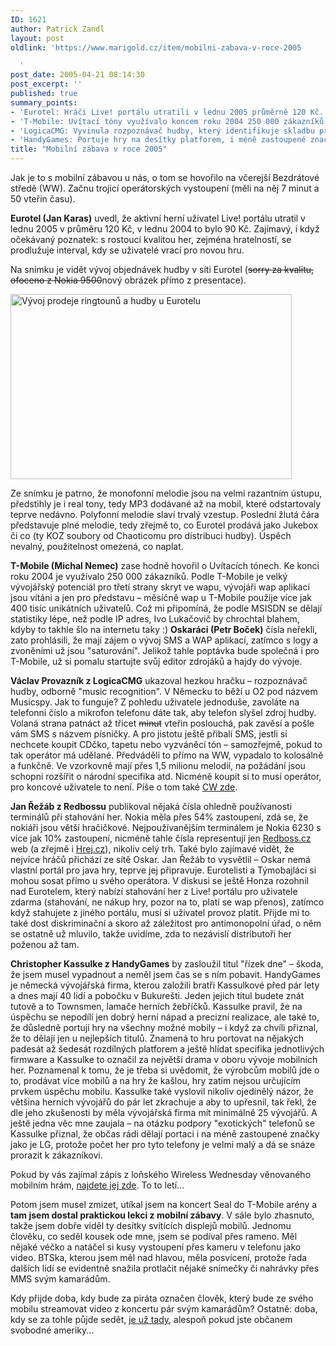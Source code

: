 ```yaml
---
ID: 1621
author: Patrick Zandl
layout: post
oldlink: 'https://www.marigold.cz/item/mobilni-zabava-v-roce-2005

  '
post_date: 2005-04-21 08:14:30
post_excerpt: ''
published: true
summary_points:
- 'Eurotel: Hráči Live! portálu utratili v lednu 2005 průměrně 120 Kč.'
- 'T-Mobile: Uvítací tóny využívalo koncem roku 2004 250 000 zákazníků.'
- 'LogicaCMG: Vyvinula rozpoznávač hudby, který identifikuje skladbu přes telefon.'
- 'HandyGames: Portuje hry na desítky platforem, i méně zastoupené značky LG.'
title: "Mobilní zábava v roce 2005"
---
```


<p>Jak je to s mobilní zábavou u nás, o tom se hovořilo na včerejší Bezdrátové středě (WW). Začnu trojicí operátorských vystoupení (měli na něj 7 minut a 50 vteřin času).</p>

<p><strong>Eurotel (Jan Karas)</strong> uvedl, že aktivní herní uživatel Live! portálu utratil v lednu 2005 v průměru 120 Kč, v lednu 2004 to bylo 90 Kč. Zajímavý, i když očekávaný poznatek: s rostoucí kvalitou her, zejména hratelností, se prodlužuje interval, kdy se uživatelé vrací pro novou hru. </p>

<p>Na snímku je vidět vývoj objednávek hudby v síti Eurotel (<s>sorry za kvalitu, ofoceno z Nokia 9500</s>nový obrázek přímo z presentace).</p>

<p><img src="/wp-content/uploads/20050422-ringtone-et.jpg" alt="Vývoj prodeje ringtounů a hudby u Eurotelu" width="450" height="296" /></p>

<p>Ze snímku je patrno, že monofonní melodie jsou na velmi razantním ústupu, předstihly je i real tony, tedy MP3 dodávané až na mobil, které odstartovaly teprve nedávno. Polyfonní melodie slaví trvalý vzestup. Poslední žlutá čára představuje plné melodie, tedy zřejmě to, co Eurotel prodává jako Jukebox či co (ty KOZ soubory od Chaoticomu pro distribuci hudby). Úspěch nevalný, použitelnost omezená, co naplat. </p>

<p><strong>T-Mobile (Michal Nemec)</strong> zase hodně hovořil o Uvítacích tónech. Ke konci roku 2004 je využívalo 250 000 zákazníků. Podle T-Mobile je velký vývojářský potenciál pro třetí strany skryt ve wapu, vývojáři wap aplikací jsou vítáni a jen pro představu – měsíčně wap u T-Mobile použije více jak 400 tisíc unikátních uživatelů. Což mi připomíná, že podle MSISDN se dělají statistiky lépe, než podle IP adres, Ivo Lukačovič by chrochtal blahem, kdyby to takhle šlo na internetu taky :)
<strong>
Oskaráci (Petr Boček)</strong> čísla neřekli, zato prohlásili, že mají zájem o vývoj SMS a WAP aplikací, zatímco s logy a zvoněními už jsou "saturování". Jelikož tahle poptávka bude společná i pro T-Mobile, už si pomalu startujte svůj editor zdrojáků a hajdy do vývoje. </p>

<p><strong>Václav Provazník z LogicaCMG</strong> ukazoval hezkou hračku – rozpoznávač hudby, odborně "music recognition". V Německu to běží u O2 pod názvem Musicspy. Jak to funguje? Z pohledu uživatele jednoduše, zavoláte na telefonní číslo a mikrofon telefonu dáte tak, aby telefon slyšel zdroj hudby. Volaná strana patnáct až třicet <s>minut</s> vteřin poslouchá, pak zavěsí a pošle vám SMS s názvem písničky. A pro jistotu ještě přibalí SMS, jestli si nechcete koupit CDčko, tapetu nebo vyzváněcí tón – samozřejmě, pokud to tak operátor má udělané. Předváděli to přímo na WW, vypadalo to kolosálně a funkčně. Ve vzorkovně mají přes 1,5 milionu melodií, na požádání jsou schopni rozšířit o národní specifika atd. Nicméně koupit si to musí operátor, pro koncové uživatele to není. Píše o tom také <a href="http://www.computerworld.cz/cw.nsf/ID/32EA78A39F5ED359C1256FE90048EF2B">CW zde</a>.</p>

<p><strong>Jan Řežáb z Redbossu</strong> publikoval nějaká čísla ohledně používanosti terminálů při stahování her. Nokia měla přes 54% zastoupení, zdá se, že nokiáři jsou větší hračičkové. Nejpoužívanějším terminálem je Nokia 6230 s více jak 10% zastoupení, nicméně tahle čísla representují jen <a href="http://www.redboss.cz">Redboss.cz</a> web (a zřejmě i <a href="http://mobil.hrej.cz/">Hrej.cz</a>), nikoliv celý trh. Také bylo zajímavé vidět, že nejvíce hráčů přichází ze sítě Oskar. Jan Řežáb to vysvětlil – Oskar nemá vlastní portál pro java hry, teprve jej připravuje. Eurotelisti a Týmobajláci si mohou sosat přímo u svého operátora. V diskusi se ještě Honza rozohnil nad Eurotelem, který nabízí stahování her z Live! portálu pro uživatele zdarma (stahování, ne nákup hry, pozor na to, platí se wap přenos), zatímco když stahujete z jiného portálu, musí si uživatel provoz platit. Přijde mi to také dost diskriminační a skoro až záležitost pro antimonopolní úřad, o něm se ostatně už mluvilo, takže uvidíme, zda to nezávislí distributoři her poženou až tam. </p>

<p><strong>Christopher Kassulke z HandyGames</strong> by zasloužil titul "řízek dne" – škoda, že jsem musel vypadnout a neměl jsem čas se s ním pobavit. HandyGames je německá vývojářská firma, kterou založili bratři Kassulkové před pár lety a dnes mají 40 lidí a pobočku v Bukurešti. Jeden jejich titul budete znát tutově a to Townsmen, lamače herních žebříčků. Kassulke  pravil, že na úspěchu se nepodílí jen dobrý herní nápad a precizní realizace, ale také to, že důsledně portují hry na všechny možné mobily – i když za chvíli přiznal, že to dělají jen u nejlepších titulů. Znamená to hru portovat na nějakých padesát až šedesát rozdílných platforem a ještě hlídat specifika jednotlivých firmware a Kassulke to označil za největší drama v oboru vývoje mobilních her. Poznamenal k tomu, že je třeba si uvědomit, že výrobcům mobilů jde o to, prodávat více mobilů a na hry že kašlou, hry zatím nejsou určujícím prvkem úspěchu mobilu. Kassulke také vyslovil nikoliv ojedinělý názor, že většina herních vývojářů do pár let zkrachuje a aby to upřesnil, tak řekl, že dle jeho zkušenosti by měla vývojářská firma mít minimálně 25 vývojářů. A ještě jedna věc mne zaujala – na otázku podpory "exotických" telefonů se Kassulke přiznal, že občas rádi dělají portaci i na méně zastoupené značky jako je LG, protože počet her pro tyto telefony je velmi malý a dá se snáze prorazit k zákazníkovi. </p>

<p>Pokud by vás zajímal zápis z loňského Wireless Wednesday věnovaného mobilním hrám, <a href="/item/mobilni-hry-na-bezdratove-strede">najdete jej zde</a>. To to letí…</p>

<p>Potom jsem musel zmizet, utíkal jsem na koncert Seal do T-Mobile arény a <b>tam jsem dostal praktickou lekci z mobilní zábavy</b>. V sále bylo zhasnuto, takže jsem dobře viděl ty desítky svítících displejů mobilů. Jednomu člověku, co seděl kousek ode mne, jsem se podíval přes rameno. Měl nějaké véčko a natáčel si kusy vystoupení přes kameru v telefonu jako video. BTSka, kterou jsem měl nad hlavou, měla posvícení, protože řada dalších lidí se evidentně snažila protlačit nějaké snímečky či nahrávky přes MMS svým kamarádům. </p>

<p>Kdy přijde doba, kdy bude za piráta označen člověk, který bude ze svého mobilu streamovat video z koncertu pár svým kamarádům? Ostatně: doba, kdy se za tohle půjde sedět, <a href="http://technet.idnes.cz/tec_aktuality.asp?r=tec_aktuality&amp;c=A050420_160305_tec_aktuality_kuz">je už tady</a>, alespoň pokud jste občanem svobodné ameriky...
</p>